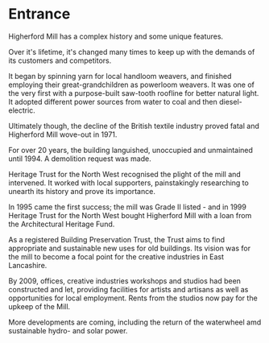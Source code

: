 # Entrance

Higherford Mill has a complex history and some unique features.

Over it's lifetime, it's changed many times to keep up with the demands of its customers and competitors.

It began by spinning yarn for local handloom weavers, and finished employing their great-grandchildren as powerloom weavers. It was one of the very first with a purpose-built saw-tooth roofline for better natural light. It adopted different power sources from water to coal and then diesel-electric. 

Ultimately though, the decline of the British textile industry proved fatal and Higherford Mill wove-out in 1971.

For over 20 years, the building languished, unoccupied and unmaintained until 1994. A demolition request was made.

Heritage Trust for the North West recognised the plight of the mill and intervened. It worked with local supporters, painstakingly researching to unearth its history and prove its importance.

In 1995 came the first success; the mill was Grade II listed - and in 1999 Heritage Trust for the North West bought Higherford Mill with a loan from the Architectural Heritage Fund.

As a registered Building Preservation Trust, the Trust aims to find appropriate and sustainable new uses for old buildings. Its vision was for the mill to become a focal point for the creative industries in East Lancashire. 

By 2009, offices, creative industries workshops and studios had been constructed and let, providing facilities for artists and artisans as well as opportunities for local employment. Rents from the studios now pay for the upkeep of the Mill. 

More developments are coming, including the return of the waterwheel amd sustainable hydro- and solar power. 